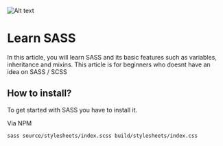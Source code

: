 ![Alt text](https://sass-lang.com/assets/img/logos/logo.svg "a title")

# Learn SASS
In this article, you will learn SASS and its basic features such as variables, inheritance and mixins.
This article is for beginners who doesnt have an idea on SASS / SCSS


## How to install?
To get started with SASS you have to install it.

Via NPM

```
sass source/stylesheets/index.scss build/stylesheets/index.css
```



